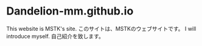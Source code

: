 # Dandelion-mm.github.io
This website is MSTK's site.
このサイトは、MSTKのウェブサイトです。
I will introduce myself.
自己紹介を致します。
